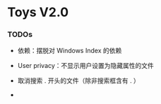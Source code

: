 # Toys V2.0

### TODOs

- 依赖：摆脱对 Windows Index 的依赖

- User privacy：不显示用户设置为隐藏属性的文件

- 取消搜索 . 开头的文件（除非搜索框含有 . ）
- 